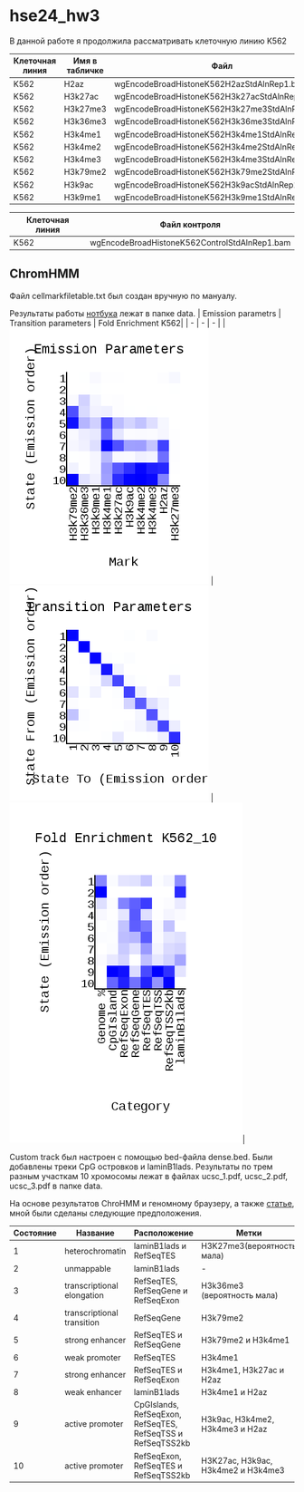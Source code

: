 # hse24_hw3
В данной работе я продолжила рассматривать клеточную линию K562

| Клеточная линия | Имя в табличке | Файл |
| - | - | - |
|K562 |H2az |wgEncodeBroadHistoneK562H2azStdAlnRep1.bam |
|K562 |H3k27ac |wgEncodeBroadHistoneK562H3k27acStdAlnRep1.bam
|K562 |H3k27me3 |wgEncodeBroadHistoneK562H3k27me3StdAlnRep1.bam | 
|K562 |H3k36me3 |wgEncodeBroadHistoneK562H3k36me3StdAlnRep1.bam |
|K562 |H3k4me1 |wgEncodeBroadHistoneK562H3k4me1StdAlnRep1.bam | 
|K562 |H3k4me2 |wgEncodeBroadHistoneK562H3k4me2StdAlnRep1.bam | 
|K562 |H3k4me3 |wgEncodeBroadHistoneK562H3k4me3StdAlnRep1.bam | 
|K562 |H3k79me2 |wgEncodeBroadHistoneK562H3k79me2StdAlnRep1.bam | 
|K562 |H3k9ac |wgEncodeBroadHistoneK562H3k9acStdAlnRep1.bam | 
|K562 |H3k9me1 |wgEncodeBroadHistoneK562H3k9me1StdAlnRep1.bam | 

|Клеточная линия | Файл контроля |
| - | - |
| K562 | wgEncodeBroadHistoneK562ControlStdAlnRep1.bam |

## ChromHMM

Файл cellmarkfiletable.txt был создан вручную по мануалу. 

Результаты работы [нотбука](https://colab.research.google.com/drive/1ad7zThEya2KaeNOx7Pk0lJNzhnGi-qsM?usp=sharing) лежат в папке data.
| Emission parametrs | Transition parameters | Fold Enrichment K562|
| - | - | - |
| ![image](https://github.com/prayforanya/hse24_hw3/blob/main/data/emissions_10.png) |![image](https://github.com/prayforanya/hse24_hw3/blob/main/data/transitions_10.png) | ![image](https://github.com/prayforanya/hse24_hw3/blob/main/data/K562_10_overlap.png)|

Custom track был настроен с помощью bed-файла dense.bed. Были добавлены треки CpG островков и laminB1lads. Результаты по трем разным участкам 10 хромосомы лежат в файлах ucsc_1.pdf, ucsc_2.pdf, ucsc_3.pdf в папке data.

На основе результатов ChroHMM и геномному браузеру, а также [статье](https://static-content.springer.com/esm/art%3A10.1038%2Fnbt.1662/MediaObjects/41587_2010_BFnbt1662_MOESM5_ESM.pdf), мной были сделаны следующие предположения.

| Состояние | Название | Расположение | Метки |
| - | - | - | - |
| 1 | heterochromatin |  laminB1lads и RefSeqTES  | H3K27me3(вероятность мала) |
| 2 | ﻿unmappable | laminB1lads | -  |
| 3 | transcriptional elongation  | RefSeqTES, RefSeqGene и RefSeqExon | H3k36me3 (вероятность мала) |
| 4 | transcriptional transition | RefSeqGene | H3k79me2 |
| 5 | strong enhancer  |  RefSeqTES и RefSeqGene | H3k79me2 и H3k4me1 |
| 6 | weak promoter| RefSeqTES | H3k4me1|
| 7 | strong enhancer | RefSeqTES и RefSeqExon | H3k4me1, H3k27ac и H2az |
| 8 | weak enhancer | laminB1lads | H3k4me1 и H2az 
| 9 | active promoter | CpGIslands, RefSeqExon, RefSeqTES, RefSeqTSS и RefSeqTSS2kb | H3k9ac, H3k4me2, H3k4me3 и H2az|
| 10 | active promoter  | RefSeqExon, RefSeqTES и RefSeqTSS2kb | H3K27ac, H3k9ac, H3k4me2 и H3k4me3 |
